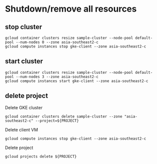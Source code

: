 # Shutdown/remove all resources
## stop cluster
```
gcloud container clusters resize sample-cluster --node-pool default-pool --num-nodes 0 --zone asia-southeast2-c
gcloud compute instances stop gke-client --zone asia-southeast2-c
```
## start cluster
```
gcloud container clusters resize sample-cluster --node-pool default-pool --num-nodes 3 --zone asia-southeast2-c
gcloud compute instances start gke-client --zone asia-southeast2-c
```
## delete project
Delete GKE cluster
```
gcloud container clusters delete sample-cluster --zone "asia-southeast2-c" --project=${PROJECT}
```
Delete client VM
```
gcloud compute instances stop gke-client --zone asia-southeast2-c
```
Delete project
```
gcloud projects delete ${PROJECT}
```
